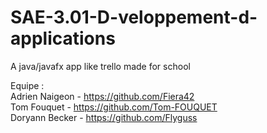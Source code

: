 # SAE-3.01-D-veloppement-d-applications
A java/javafx app like trello made for school


Equipe : </br>
Adrien Naigeon - https://github.com/Fiera42 </br>
Tom Fouquet - https://github.com/Tom-FOUQUET </br>
Doryann Becker - https://github.com/Flyguss </br>
